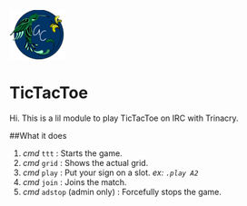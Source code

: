 ![alt text](https://github.com/giovannetor/Trinacry/blob/main/perlogo_small.png)

# TicTacToe

Hi. This is a lil module to play TicTacToe on IRC with Trinacry. 

##What it does
1. *cmd* `ttt` : Starts the game.
2. *cmd* `grid` : Shows the actual grid.
3. *cmd* `play` : Put your sign on a slot. *ex: `.play A2`*
4. *cmd* `join` : Joins the match.
5. *cmd* `adstop` (admin only) : Forcefully stops the game.

